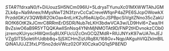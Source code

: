 $START$fdrxaN0/f+DiUouzSH5NCm096lU+5LdryaTYunuXc01MXWWTAhJGMZLk4p+Na9Anex/hMysNwT2N3fzrvCcCaCreveWfqnP4aZPE6SJcpOWowkXPrzddGKzV3QWBiR2OkOax4ntLirK2uf6eAUpGcJSPBpcSiVgitZNno35cZakUROfK6OtK2kJCmrC8RRmErDSDR/Nub7eLKH3bdwVCA3w/LD9Hvl6+Zwa/IHBvZsiwO6aB9R5YTQQKAwIlSnNsq4YNhMjNMOTAt9D/FNP2tHDvnokzCOb0jzremzKUryscHWQmSq8UXFUcUZcOnGCQZMdR+RIUJNYxK97wUA7mJEJVZgSlTS5oletifrUdbb8q+SjSXCHmZizURq8X/168Gv+Nqp/AKguhVIQZklmBILQiNA1JUJZ3fxLP15no2doVWcz02OFX0CzkaOQ1q5P8$END$